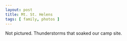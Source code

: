 ```yaml
---
layout: post
title: Mt. St. Helens
tags: [ family, photos ]
---
```


Not pictured. Thunderstorms that soaked our camp site.
<script src="https://cdn.jsdelivr.net/npm/publicalbum@latest/embed-ui.min.js" async></script>
<div class="pa-gallery-player-widget" style="width:640px; height:480px; display:none;"
  data-link="https://photos.app.goo.gl/DT7zKLpWcnKQoGX1A"
  data-title="st helens"
  data-description="8 new items added to shared album">
  <object data="https://lh3.googleusercontent.com/pw/AP1GczNycwqVFa_asLinsyTxkiziDE3I_eLZyIHnkmAGO6cPiMa8bq97-Wj72H3IWF58VVD_9KRRZTqDhFPe6ISm0yLdkoy9Gw7l_WoL3PsCqNJvcpRW3x_8=w1920-h1080"></object>
  <object data="https://lh3.googleusercontent.com/pw/AP1GczNbcCRmh2fdezs0UZ5WSj0W-B7RCw-oRb89avnuFJYsP60dLfWue4Za-vEB4FcXoQfCIkNq5lVtR864P2P_5vKii2nMMmJAO3AE_jo2_Dc0CjFHzIL_=w1920-h1080"></object>
  <object data="https://lh3.googleusercontent.com/pw/AP1GczPbNkNR-vPnxW6a1z2_Tvrkg77yhwx5CHgPnZ_svPwxsNJ-4frQRHJK9QuheZbICu9_17xyjgu3561Q_umpokWwjTyKGmxvdjclGwJcgy-nDLAuHZM6=w1920-h1080"></object>
  <object data="https://lh3.googleusercontent.com/pw/AP1GczPwoNGeh3rU_F8wq14RaEk3urSbeEfydd6BTHLruiywhQZfVWJd6BP1QxXRdGqNZ05b3--b-VpvmPlv2pG3eLKrZLEfIbwy39hv4F-5dOCSLq0-bqgN=w1920-h1080"></object>
  <object data="https://lh3.googleusercontent.com/pw/AP1GczMI-iPmUk_5alcHcFoGZc8op6fja5ieayjLHNHqN55wuC4u81qjvvMvUe55YSiBCJXPha0wkEVXav5eKfRPJ3ycyHUWqJpaYC1TscRfDR6AFpj2SE6z=w1920-h1080"></object>
  <object data="https://lh3.googleusercontent.com/pw/AP1GczOODlRZy5vqnmeeKiCDHqPjXAoU7zvRujObp5kk56UX2lWB6mDAnwi3r-44lW4dwSHXqDiRNW4I_rbCZjmpXEIn_pmgV_lMVIJ5DPKmZ49bmL9vYQj3=w1920-h1080"></object>
  <object data="https://lh3.googleusercontent.com/pw/AP1GczOJExGzWAlT-Z7xE6Rqn19nPu1fSAdPY26WrKUQ9qRs85xyWO02WgRJfg3AXBnTGWNq8B9y5w0AU0U6HSuw-Gks0r6fdObtZPgk5_NxcWY_AXGyUWKW=w1920-h1080"></object>
  <object data="https://lh3.googleusercontent.com/pw/AP1GczMBq8fpoqRv9Xt4W2gLws5ix2ebMASY4fSczUm5PiW66CX78Ex2dQFRJC3EFc1L2P3s_O4DJ-FOCjiNDIt3aio2kL3QJ0D9LtoLG4aPanatS6Wom7vt=w1920-h1080"></object>
</div>
